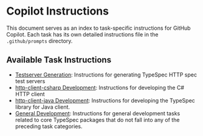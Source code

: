 # Copilot Instructions

This document serves as an index to task-specific instructions for GitHub Copilot. Each task has its own detailed instructions file in the `.github/prompts` directory.

## Available Task Instructions

- [Testserver Generation](./prompts/testserver-generation.md): Instructions for generating TypeSpec HTTP spec test servers
- [http-client-csharp Development](./prompts/http-client-csharp-development.md): Instructions for developing the C# HTTP client
- [http-client-java Development](../packages/http-client-java/.github/copilot-instructions.md): Instructions for developing the TypeSpec library for Java client.
- [General Development](./prompts/general-development.md): Instructions for general development tasks related to core TypeSpec packages that do not fall into any of the preceding task categories.
